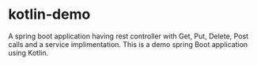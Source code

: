 # kotlin-demo
A spring boot application having rest controller with Get, Put, Delete, Post calls and a service implimentation. This is a demo spring Boot application using Kotlin.
